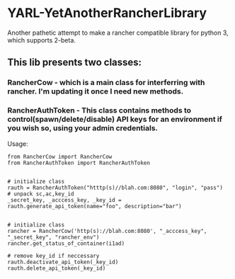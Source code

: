 # YARL-YetAnotherRancherLibrary
Another pathetic attempt to make a rancher compatible library for python 3, which supports 2-beta.

## This lib presents two classes:
### RancherCow - which is a main class for interferring with rancher. I'm updating it once I need new methods. 
### RancherAuthToken - This class contains methods to control(spawn/delete/disable) API keys for an environment if you wish so, using your admin credentials.

Usage: 
```
from RancherCow import RancherCow
from RancherAuthToken import RancherAuthToken


# initialize class
rauth = RancherAuthToken("htttp(s)//blah.com:8080", "login", "pass")
# unpack sc,ac,key_id
_secret_key, _acccess_key, _key_id = rauth.generate_api_token(name="foo", description="bar")


# initialize class
rancher = RancherCow('http(s)://blah.com:8080', "_acccess_key", "_secret_key", "rancher_env")
rancher.get_status_of_container(i1ad)

# remove key_id if neccessary
rauth.deactivate_api_token(_key_id)
rauth.delete_api_token(_key_id)
```
